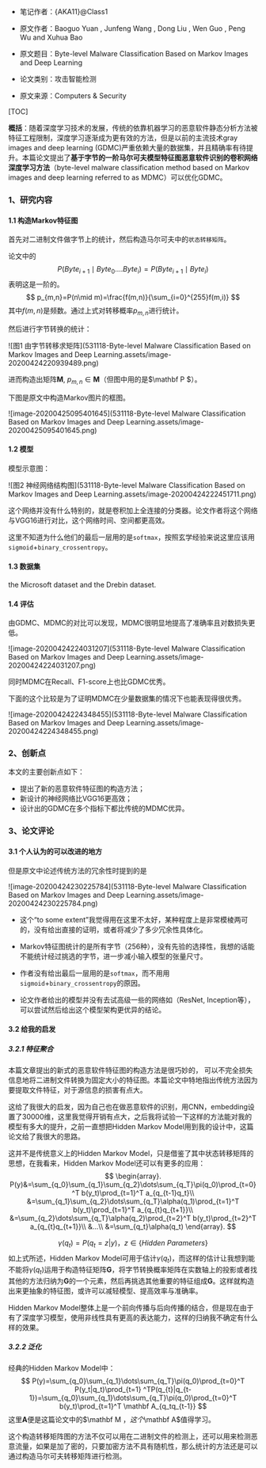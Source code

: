 - 笔记作者：{AKA11}@Class1

- 原文作者：Baoguo Yuan , Junfeng Wang , Dong Liu , Wen Guo , Peng Wu and Xuhua Bao
- 原文题目：Byte-level Malware Classification Based on Markov Images and Deep Learning
- 论文类别：攻击智能检测
- 原文来源：Computers & Security

[TOC]



**概括**：随着深度学习技术的发展，传统的依靠机器学习的恶意软件静态分析方法被特征工程限制，深度学习逐渐成为更有效的方法，但是以前的主流技术gray images and deep learning (GDMC)严重依赖大量的数据集，并且精确率有待提升。本篇论文提出了**基于字节的一阶马尔可夫模型特征图恶意软件识别的卷积网络深度学习方法**（byte-level malware classification method based on Markov images and deep learning referred to as MDMC）可以优化GDMC。

### 1、研究内容

#### 1.1 构造Markov特征图

首先对二进制文件做字节上的统计，然后构造马尔可夫中的`状态转移矩阵`。

论文中的
$$
P(Byte_{i+1}\mid Byte_0.... Byte_i) = P(Byte_{i+1}\mid Byte_i)
$$
表明这是一阶的。
$$
p_{m,n}=P(n\mid m)=\frac{f(m,n)}{\sum_{i=0}^{255}f(m,i)}
$$
其中$f(m,n)$是频数。通过上式对转移概率$p_{m,n}$进行统计。

然后进行字节转换的统计：

![图1 由字节转移求矩阵](531118-Byte-level Malware Classification Based on Markov Images and Deep Learning.assets/image-20200424220939489.png)

进而构造出矩阵$\mathbf M$, $p_{m,n}\in \mathbf M$（但图中用的是$\mathbf P $）。

下图是原文中构造Markov图片的框图。

![image-20200425095401645](531118-Byte-level Malware Classification Based on Markov Images and Deep Learning.assets/image-20200425095401645.png)

#### 1.2 模型

模型示意图：

![图2 神经网络结构图](531118-Byte-level Malware Classification Based on Markov Images and Deep Learning.assets/image-20200424222451711.png)



这个网络并没有什么特别的，就是卷积加上全连接的分类器。论文作者将这个网络与VGG16进行对比，这个网络时间、空间都更高效。

这里不知道为什么他们的最后一层用的是`softmax`，按照玄学经验来说这里应该用`sigmoid`+`binary_crossentropy`。

#### 1.3 数据集

 the Microsoft dataset and the Drebin dataset.

#### 1.4 评估

由GDMC、MDMC的对比可以发现，MDMC很明显地提高了准确率且对数损失更低。

![image-20200424224031207](531118-Byte-level Malware Classification Based on Markov Images and Deep Learning.assets/image-20200424224031207.png)

同时MDMC在Recall、F1-score上也比GDMC优秀。

下面的这个比较是为了证明MDMC在少量数据集的情况下也能表现得很优秀。

![image-20200424224348455](531118-Byte-level Malware Classification Based on Markov Images and Deep Learning.assets/image-20200424224348455.png)



### 2、创新点

本文的主要创新点如下：

- 提出了新的恶意软件特征图的构造方法；
- 新设计的神经网络比VGG16更高效；
- 设计出的GDMC在多个指标下都比传统的MDMC优异。

### 3、论文评论

#### 3.1 个人认为的可以改进的地方

但是原文中论述传统方法的冗余性时提到的是

![image-20200424230225784](531118-Byte-level Malware Classification Based on Markov Images and Deep Learning.assets/image-20200424230225784.png)

- 这个“to some extent”我觉得用在这里不太好，某种程度上是非常模棱两可的，没有给出直接的证明，或者将减少了多少冗余性具体化。

- Markov特征图统计的是所有字节（256种），没有先验的选择性，我想的话能不能统计经过挑选的字节，进一步减小输入模型的张量尺寸。
- 作者没有给出最后一层用的是`softmax`，而不用用`sigmoid`+`binary_crossentropy`的原因。

- 论文作者给出的模型并没有去试高级一些的网络如（ResNet, Inception等），可以尝试然后给出这个模型架构更优异的结论。

#### 3.2 给我的启发

##### 3.2.1 特征聚合 

本篇文章提出的新式的恶意软件特征图的构造方法是很巧妙的， 可以不完全损失信息地将二进制文件转换为固定大小的特征图。本篇论文中特地指出传统方法因为要提取文件特征，对于源信息的损害有点大。

这给了我很大的启发，因为自己也在做恶意软件的识别，用CNN，embedding设置了30000维，这里我觉得开销有点大，之后我将试验一下这样的方法能对我的模型有多大的提升，之前一直想把Hidden Markov Model用到我的设计中，这篇论文给了我很大的思路。

这并不是传统意义上的Hidden Markov Model，只是借鉴了其中状态转移矩阵的思想，在我看来，Hidden Markov Model还可以有更多的应用：
$$
\begin{array}.
P(y)&=\sum_{q_0}\sum_{q_1}\sum_{q_2}\dots\sum_{q_T}\pi(q_0)\prod_{t=0}^T b(y_t)\prod_{t=1}^T a_{q_{t-1}q_t}\\
&=\sum_{q_1}\sum_{q_2}\dots\sum_{q_T}\alpha(q_1)\prod_{t=1}^T b(y_t)\prod_{t=1}^T a_{q_{t}q_{t+1}}\\
&=\sum_{q_2}\dots\sum_{q_T}\alpha(q_2)\prod_{t=2}^T b(y_t)\prod_{t=2}^T a_{q_{t}q_{t+1}}\\
&...\\
&=\sum_{q_t}\alpha(q_t)
\end{array}.
$$

$$
\gamma(q_t)=P(q_t=z|y)，z\in\{Hidden\ Parameters\}
$$
如上式所述，Hidden Markov Model可用于估计$\gamma(q_t)$，而这样的估计让我想到能不能将$\gamma(q_t)$运用于构造特征矩阵$\mathbf G$，将字节转换概率矩阵在实数轴上的投影或者找其他的方法归纳为$\mathbf G$的一个元素，然后再挑选其他重要的特征组成$\mathbf G$。这样就构造出来更抽象的特征图，或许可以减轻模型、提高效率与准确率。

Hidden Markov Model整体上是一个前向传播与后向传播的结合，但是现在由于有了深度学习模型，使用非线性具有更高的表达能力，这样的归纳我不确定有什么样的效果。

##### 3.2.2 泛化

经典的Hidden Markov Model中：
$$
P(y)=\sum_{q_0}\sum_{q_1}\dots\sum_{q_T}\pi(q_0)\prod_{t=0}^T P(y_t|q_t)\prod_{t=1} ^TP(q_{t}|q_{t-1})=\sum_{q_0}\sum_{q_1}\dots\sum_{q_T}\pi(q_0)\prod_{t=0}^T b(y_t)\prod_{t=1}^T \mathbf A_{q_tq_{t-1}}
$$
这里$\mathbf A$便是这篇论文中的$\mathbf M $，这个$\mathbf A$值得学习。

这个构造转移矩阵图的方法不仅可以用在二进制文件的检测上，还可以用来检测恶意流量，如果是加了密的，只要加密方法不具有随机性，那么统计的方法还是可以通过构造马尔可夫转移矩阵进行检测。

